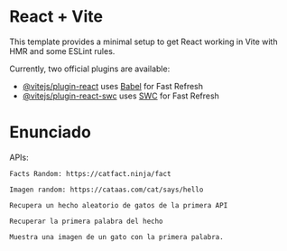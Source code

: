 # React + Vite

This template provides a minimal setup to get React working in Vite with HMR and some ESLint rules.

Currently, two official plugins are available:

- [@vitejs/plugin-react](https://github.com/vitejs/vite-plugin-react/blob/main/packages/plugin-react/README.md) uses [Babel](https://babeljs.io/) for Fast Refresh
- [@vitejs/plugin-react-swc](https://github.com/vitejs/vite-plugin-react-swc) uses [SWC](https://swc.rs/) for Fast Refresh


# Enunciado

APIs:

    Facts Random: https://catfact.ninja/fact

    Imagen random: https://cataas.com/cat/says/hello

    Recupera un hecho aleatorio de gatos de la primera API

    Recuperar la primera palabra del hecho

    Muestra una imagen de un gato con la primera palabra.

